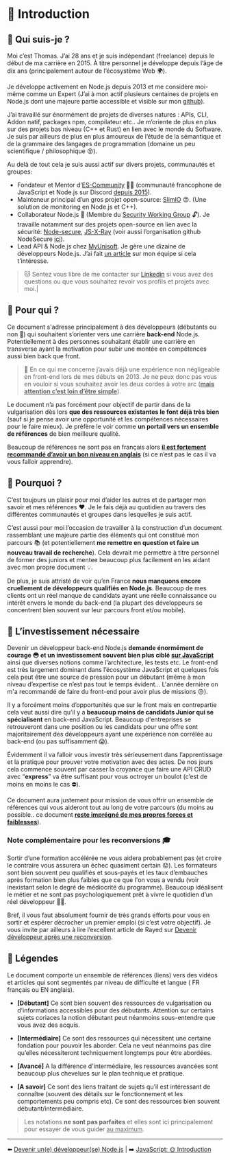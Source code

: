 # 👋 Introduction

## 👀 Qui suis-je ?

Moi c’est Thomas. J’ai 28 ans et je suis indépendant (freelance) depuis le début de ma carrière en 2015. À titre personnel je développe depuis l’âge de dix ans (principalement autour de l’écosystème Web 🌍).

Je développe activement en Node.js depuis 2013 et me considère moi-même comme un Expert (J’ai à mon actif plusieurs centaines de projets en Node.js dont une majeure partie accessible et visible sur mon [github](https://github.com/fraxken)).

J’ai travaillé sur énormément de projets de diverses natures : APIs, CLI, Addon natif, packages npm, compilateur etc.. Je m’oriente de plus en plus sur des projets bas niveau (C++ et Rust) en lien avec le monde du Software. Je suis par ailleurs de plus en plus amoureux de l’étude de la sémantique et de la grammaire des langages de programmation (domaine un peu scientifique / philosophique 😵).

Au delà de tout cela je suis aussi actif sur divers projets, communautés et groupes:

- Fondateur et Mentor d’[ES-Community](https://github.com/ES-Community) 💪🚀 (communauté francophone de JavaScript et Node.js sur Discord [depuis 2015](https://dev.to/fraxken/communaute-javascript-es-community-4nm3)).
- Mainteneur principal d’un gros projet open-source: [SlimIO](https://github.com/SlimIO) 😍. (Une solution de monitoring en Node.js et C++).
- Collaborateur Node.js 🐢 (Membre du [Security Working Group](https://github.com/nodejs/security-wg) 🔓). Je travaille notamment sur des projets open-source en lien avec la sécurité: [Node-secure](https://github.com/ES-Community/nsecure), [JS-X-Ray](https://github.com/fraxken/js-x-ray) (voir aussi l’organisation github NodeSecure [ici](https://github.com/NodeSecure)).
- Lead API & Node.js chez [MyUnisoft](https://www.welcometothejungle.com/fr/companies/myunisoft). Je gère une dizaine de développeurs Node.js. J’ai fait [un article](https://dev.to/fraxken/myunisoft-l-aventure-node-js-12i3) sur mon équipe si cela t’intéresse.


>🐱 Sentez vous libre de me contacter sur [Linkedin](https://www.linkedin.com/in/thomas-gentilhomme/) si vous avez des questions ou que vous souhaitez revoir vos profils et projets avec moi.|

## 👊 Pour qui ?

Ce document s'adresse principalement à des développeurs (débutants ou non 🐣) qui souhaitent s’orienter vers une carrière **back-end** Node.js. Potentiellement à des personnes souhaitant établir une carrière en transverse ayant la motivation pour subir une montée en compétences aussi bien back que front.

> 👀 En ce qui me concerne j’avais déjà une expérience non négligeable en front-end lors de mes débuts en 2013. Je ne peux donc pas vous en vouloir si vous souhaitez avoir les deux cordes à votre arc (**<u>mais attention c’est loin d’être simple</u>**).

Le document n’a pas forcément pour objectif de partir dans de la vulgarisation dès lors **que des ressources existantes le font déjà très bien** (sauf si je pense avoir une opportunité et les compétences nécessaires pour le faire mieux). Je préfère le voir comme **un portail vers un ensemble de références** de bien meilleure qualité.

Beaucoup de références ne sont pas en français alors **<u>il est fortement recommandé d’avoir un bon niveau en anglais</u>** (si ce n’est pas le cas il va vous falloir apprendre).

## 💬 Pourquoi ?

C’est toujours un plaisir pour moi d’aider les autres et de partager mon savoir et mes références ❤️. Je le fais déjà au quotidien au travers des différentes communautés et groupes dans lesquelles je suis actif.

C’est aussi pour moi l’occasion de travailler à la construction d’un document rassemblant une majeure partie des éléments qui ont constitué mon parcours 📚 (et potentiellement **me remettre en question et faire un nouveau travail de recherche**). Cela devrait me permettre à titre personnel de former des juniors et mentee beaucoup plus facilement en les aidant avec mon propre document 💡.

De plus, je suis attristé de voir qu’en France __nous manquons encore cruellement de développeurs qualifiés en Node.js__. Beaucoup de mes clients ont un réel manque de candidats ayant une réelle connaissance ou intérêt envers le monde du back-end (la plupart des développeurs se concentrent bien souvent sur leur parcours front et/ou mobile).

## 😬 L’investissement nécessaire

Devenir un développeur back-end Node.js **demande énormément de courage 😳 et un investissement souvent bien plus ciblé <u>sur JavaScript</u>** ainsi que diverses notions comme l’architecture, les tests etc. Le front-end est très largement dominant dans l’écosystème JavaScript et quelques fois cela peut être une source de pression pour un débutant (même à mon niveau d’expertise ce n’est pas tout le temps évident… L'année dernière on m'a recommandé de faire du front-end pour avoir plus de missions 😒).

Il y a forcément moins d’opportunités que sur le front mais en contrepartie cela veut aussi dire qu’il y a **beaucoup moins de candidats Junior qui se spécialisent** en back-end JavaScript. Beaucoup d'entreprises se retrouveront dans une position ou les candidats pour une offre sont majoritairement des développeurs ayant une expérience non corrélée au back-end (ou pas suffisamment 😱).

Évidemment il va falloir vous investir très sérieusement dans l’apprentissage et la pratique pour prouver votre motivation avec des actes. De nos jours cela commence souvent par casser la croyance que faire une API CRUD avec “**express**” va être suffisant pour vous octroyer un boulot (c’est de moins en moins le cas ⛔).

Ce document aura justement pour mission de vous offrir un ensemble de références qui vous aideront tout au long de votre parcours (du moins au possible.. ce document **<u>reste imprégné de mes propres forces et faiblesses</u>**).

### Note complémentaire pour les reconversions 🎓

Sortir d’une formation accélérée ne vous aidera probablement pas (et croire le contraire vous assurera un échec quasiment certain 😟). Les formateurs sont bien souvent peu qualifiés et sous-payés et les taux d’embauches après formation bien plus faibles que ce que l'on vous a vendu (voir inexistant selon le degré de médiocrité du programme). Beaucoup idéalisent le métier et ne sont pas psychologiquement prêt à vivre le quotidien d’un réel développeur 🙉🙈.

Bref, il vous faut absolument fournir de très grands efforts pour vous en sortir et espérer décrocher un premier emploi (si c’est votre objectif). Je vous invite par ailleurs à lire l’excellent article de Rayed sur [Devenir développeur après une reconversion](https://practicalprogramming.fr/devenir-developpeur).

## 📌 Légendes
Le document comporte un ensemble de références (liens) vers des vidéos et articles qui sont segmentés par niveau de difficulté et langue ( FR  français ou  EN  anglais).

- **[Débutant]**
Ce sont bien souvent des ressources de vulgarisation ou d’informations accessibles pour des débutants. Attention sur certains sujets coriaces la notion débutant peut néanmoins sous-entendre que vous avez des acquis.

- **[Intermédiaire]**
Ce sont des ressources qui nécessitent une certaine fondation pour pouvoir les aborder. Cela ne veut néanmoins pas dire qu’elles nécessiteront techniquement longtemps pour être abordées.

- **[Avancé]**
A la différence d'intermédiaire, les ressources avancées sont beaucoup plus chevelues sur le plan technique et pratique.

- **[A savoir]**
Ce sont des liens traitant de sujets qu’il est intéressant de connaître (souvent des détails sur le fonctionnement et les comportements peu compris etc). Ce sont des ressources bien souvent débutant/intermédiaire.

> Les notations **ne sont pas parfaites** et elles sont ici principalement pour essayer de vous guider <u>au maximum</u>.

---
⬅️ [Devenir un(e) développeur(se) Node.js](../../README.md) |
➡️ [JavaScript: 🌞 Introduction](../javascript/introduction.md)
